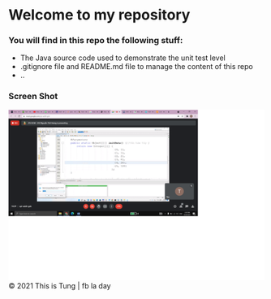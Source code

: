 # Welcome to my repository

### You will find in this repo the following stuff:
* The Java source code used to demonstrate the unit test level
* .gitignore file and README.md file to manage the content of this repo
* ..

### Screen Shot

![chu nay xuat hien khi hinh bi hu](https://github.com/TungKolBoy/math-util-live/blob/main/images/Untitled.png)
© 2021 This is Tung | fb la day